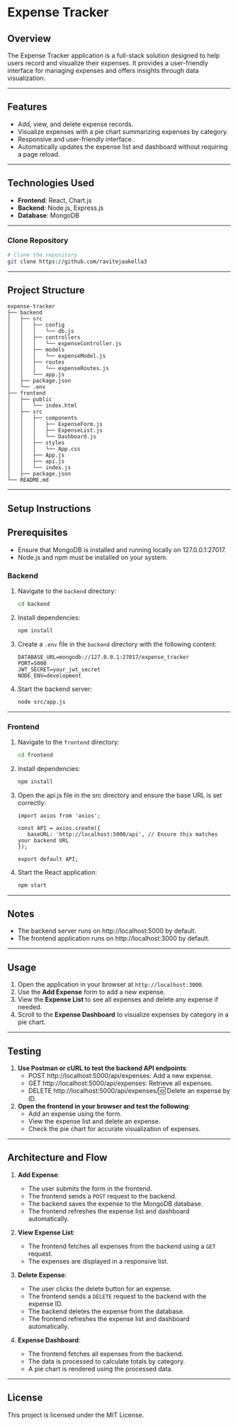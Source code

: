 # Expense Tracker

## Overview
The Expense Tracker application is a full-stack solution designed to help users record and visualize their expenses. It provides a user-friendly interface for managing expenses and offers insights through data visualization.

---

## Features
- Add, view, and delete expense records.
- Visualize expenses with a pie chart summarizing expenses by category.
- Responsive and user-friendly interface.
- Automatically updates the expense list and dashboard without requiring a page reload.

---

## Technologies Used
- **Frontend**: React, Chart.js
- **Backend**: Node.js, Express.js
- **Database**: MongoDB

---

### Clone Repository
```bash
# Clone the repository
git clone https://github.com/ravitejaakella3
```
---

## Project Structure
```
expense-tracker
├── backend
│   ├── src
│   │   ├── config
│   │   │   └── db.js
│   │   ├── controllers
│   │   │   └── expenseController.js
│   │   ├── models
│   │   │   └── expenseModel.js
│   │   ├── routes
│   │   │   └── expenseRoutes.js
│   │   └── app.js
│   ├── package.json
│   └── .env
├── frontend
│   ├── public
│   │   └── index.html
│   ├── src
│   │   ├── components
│   │   │   ├── ExpenseForm.js
│   │   │   ├── ExpenseList.js
│   │   │   └── Dashboard.js
│   │   ├── styles
│   │   │   └── App.css
│   │   ├── App.js
│   │   ├── api.js
│   │   └── index.js
│   ├── package.json
└── README.md
```

---

## Setup Instructions

## Prerequisites
   - Ensure that MongoDB is installed and running locally on 127.0.0.1:27017.
   - Node.js and npm must be installed on your system.

### Backend
1. Navigate to the `backend` directory:
   ```bash
   cd backend
   ```
2. Install dependencies:
   ```bash
   npm install
   ```
3. Create a `.env` file in the `backend` directory with the following content:
   ```
   DATABASE_URL=mongodb://127.0.0.1:27017/expense_tracker
   PORT=5000
   JWT_SECRET=your_jwt_secret
   NODE_ENV=development
   ```
4. Start the backend server:
   ```bash
   node src/app.js
   ```

---

### Frontend
1. Navigate to the `frontend` directory:
   ```bash
   cd frontend
   ```
2. Install dependencies:
   ```bash
   npm install
   ```
3. Open the api.js file in the src directory and ensure the base URL is set correctly:
   ```
   import axios from 'axios';

   const API = axios.create({
      baseURL: 'http://localhost:5000/api', // Ensure this matches your backend URL
   });

   export default API;
   ```
4. Start the React application:
   ```bash
   npm start
   ```

---

## Notes
   - The backend server runs on http://localhost:5000 by default.
   - The frontend application runs on http://localhost:3000 by default.

---

## Usage
1. Open the application in your browser at `http://localhost:3000`.
2. Use the **Add Expense** form to add a new expense.
3. View the **Expense List** to see all expenses and delete any expense if needed.
4. Scroll to the **Expense Dashboard** to visualize expenses by category in a pie chart.

---

## Testing
1. **Use Postman or cURL to test the backend API endpoints**:
   - POST http://localhost:5000/api/expenses: Add a new expense.
   - GET http://localhost:5000/api/expenses: Retrieve all expenses.
   - DELETE http://localhost:5000/api/expenses/:id: Delete an expense by ID.
2. **Open the frontend in your browser and test the following**:
   - Add an expense using the form.
   - View the expense list and delete an expense.
   - Check the pie chart for accurate visualization of expenses.

---


## Architecture and Flow
1. **Add Expense**:
   - The user submits the form in the frontend.
   - The frontend sends a `POST` request to the backend.
   - The backend saves the expense to the MongoDB database.
   - The frontend refreshes the expense list and dashboard automatically.

2. **View Expense List**:
   - The frontend fetches all expenses from the backend using a `GET` request.
   - The expenses are displayed in a responsive list.

3. **Delete Expense**:
   - The user clicks the delete button for an expense.
   - The frontend sends a `DELETE` request to the backend with the expense ID.
   - The backend deletes the expense from the database.
   - The frontend refreshes the expense list and dashboard automatically.

4. **Expense Dashboard**:
   - The frontend fetches all expenses from the backend.
   - The data is processed to calculate totals by category.
   - A pie chart is rendered using the processed data.

---

## License
This project is licensed under the MIT License.